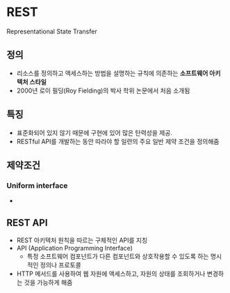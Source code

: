 # REST 

Representational State Transfer

## 정의
-  리소스를 정의하고 액세스하는 방법을 설명하는 규칙에 의존하는 **소프트웨어 아키텍처 스타일**
-  2000년 로이 필딩(Roy Fielding)의 박사 학위 논문에서 처음 소개됨


## 특징
- 표준화되어 있지 않기 때문에 구현에 있어 많은 탄력성을 제공.
-  RESTful API를 개발하는 동안 따라야 할 일련의 주요 일반 제약 조건을 정의해줌

## 제약조건
### Uniform interface
- 

## REST API
- REST 아키텍처 원칙을 따르는 구체적인 API를 지칭
- API (Application Programming Interface)
  - 특정 소프트웨어 컴포넌트가 다른 컴포넌트와 상호작용할 수 있도록 하는 명시적인 정의나 프로토콜
- HTTP 메서드를 사용하여 웹 자원에 액세스하고, 자원의 상태를 조회하거나 변경하는 것을 가능하게 해줌